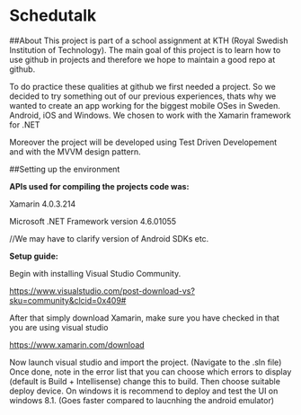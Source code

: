 # Schedutalk

##About
This project is part of a school assignment at KTH (Royal Swedish Institution of Technology). The main goal of this project is to learn how to use github in projects and therefore we hope to maintain a good repo at github.

To do practice these qualities at github we first needed a project. So we decided to try something out of our previous experiences, thats why we wanted to create an app working for the biggest mobile OSes in Sweden. Android, iOS and Windows.
We chosen to work with the Xamarin framework for .NET

Moreover the project will be developed using Test Driven Developement and with the MVVM design pattern.

##Setting up the environment

**APIs used for compiling the projects code was:**

Xamarin 4.0.3.214

Microsoft .NET Framework version 4.6.01055

//We may have to clarify version of Android SDKs etc.

**Setup guide:**

Begin with installing Visual Studio Community.

https://www.visualstudio.com/post-download-vs?sku=community&clcid=0x409#

After that simply download Xamarin, make sure you have checked in that you are using visual studio

https://www.xamarin.com/download

Now launch visual studio and import the project. (Navigate to the .sln file)
Once done, note in the error list that you can choose which errors to display (default is Build + Intellisense) change this to build.
Then choose suitable deploy device. On windows it is recommend to deploy and test the UI on windows 8.1. (Goes faster compared to laucnhing the android emulator)
